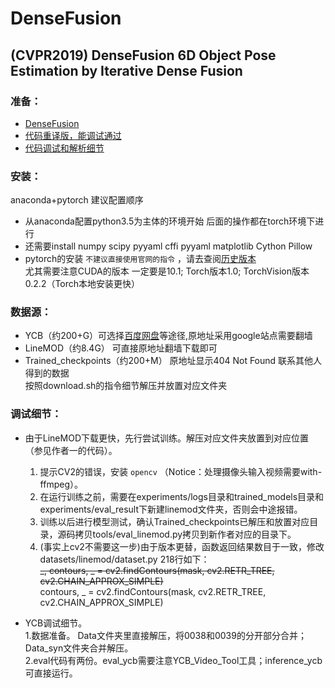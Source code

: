 DenseFusion
========

(CVPR2019) DenseFusion 6D Object Pose Estimation by Iterative Dense Fusion
--------

### 准备：
* [DenseFusion](https://github.com/j96w/DenseFusion/tree/Pytorch-1.0) <br>
* [代码重译版，能调试通过](https://github.com/hoangcuongbk80/Object-RPE/tree/master/DenseFusion)<br>
* [代码调试和解析细节](https://blog.csdn.net/weixin_43013761/article/details/103053585)

### 安装：
anaconda+pytorch 建议配置顺序
 * 从anaconda配置python3.5为主体的环境开始 后面的操作都在torch环境下进行 <br>
 * 还需要install numpy scipy pyyaml cffi pyyaml matplotlib Cython Pillow <br>
 * pytorch的安装 `不建议直接使用官网的指令` ，请去查阅[历史版本](https://pytorch.org/get-started/previous-versions/) <br>
   尤其需要注意CUDA的版本 一定要是10.1; Torch版本1.0; TorchVision版本0.2.2（Torch本地安装更快）

### 数据源：
* YCB（约200+G）可选择[百度网盘](https://github.com/yuxng/PoseCNN/issues/81)等途径,原地址采用google站点需要翻墙 <br>
* LineMOD（约8.4G） 可直接原地址翻墙下载即可 <br>
* Trained_checkpoints（约200+M） 原地址显示404 Not Found 联系其他人得到的数据  <br>
按照download.sh的指令细节解压并放置对应文件夹

### 调试细节：
* 由于LineMOD下载更快，先行尝试训练。解压对应文件夹放置到对应位置（参见作者一的代码）。 <br>
   1. 提示CV2的错误，安装 `opencv` （Notice：处理摄像头输入视频需要with-ffmpeg）。 <br>
   2. 在运行训练之前，需要在experiments/logs目录和trained_models目录和experiments/eval_result下新建linemod文件夹，否则会中途报错。 <br>
   3. 训练以后进行模型测试，确认Trained_checkpoints已解压和放置对应目录，源码拷贝tools/eval_linemod.py拷贝到新作者对应的目录下。 <br>
   4. (事实上cv2不需要这一步)由于版本更替，函数返回结果数目于一致，修改datasets/linemod/dataset.py 218行如下： <br>
       ~~_, contours, _ = cv2.findContours(mask, cv2.RETR_TREE, cv2.CHAIN_APPROX_SIMPLE)~~  <br>
       contours, _ = cv2.findContours(mask, cv2.RETR_TREE, cv2.CHAIN_APPROX_SIMPLE)  <br>

* YCB调试细节。 <br>
   1.数据准备。 Data文件夹里直接解压，将0038和0039的分开部分合并；Data_syn文件夹合并解压。 <br>
   2.eval代码有两份。eval_ycb需要注意YCB_Video_Tool工具；inference_ycb可直接运行。 <br>
